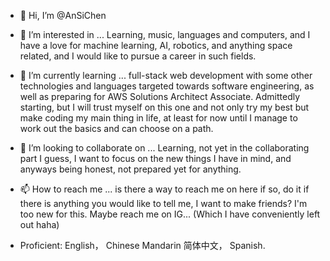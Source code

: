 - 👋 Hi, I’m @AnSiChen
- 👀 I’m interested in ... Learning, music, languages and computers, and I have a love for machine learning, AI, robotics, and anything space related, and I would like to pursue a career in such fields. 
- 🌱 I’m currently learning ... full-stack web development with some other technologies and languages targeted towards software engineering, as well as preparing for AWS Solutions Architect Associate. Admittedly starting, but I will trust myself on this one and not only try my best but make coding my main thing in life, at least for now until I manage to work out the basics and can choose on a path. 
- 💞️ I’m looking to collaborate on ...  Learning, not yet in the collaborating part I guess, I want to focus on the new things I have in mind, and anyways being honest, not prepared yet for anything.
- 📫 How to reach me ... is there a way to reach me on here if so, do it if there is anything you would like to tell me, I want to make friends? I'm too new for this. Maybe reach me on IG... (Which I have conveniently left out haha)

- Proficient: English， Chinese Mandarin 简体中文， Spanish.
<!---
AnSiChen/AnSiChen is a ✨ special ✨ repository because its `README.md` (this file) appears on your GitHub profile.
You can click the Preview link to take a look at your changes.
--->
